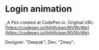 # Login animation
 _A Pen created at CodePen.io. Original URL: [https://codepen.io/jhjhljh/pen/NVWvWg](https://codepen.io/jhjhljh/pen/NVWvWg).

 Designer: "Deepak";
Dev: "Zmey";